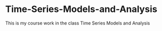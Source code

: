 # Time-Series-Models-and-Analysis
This is my course work in the class Time Series Models and Analysis
